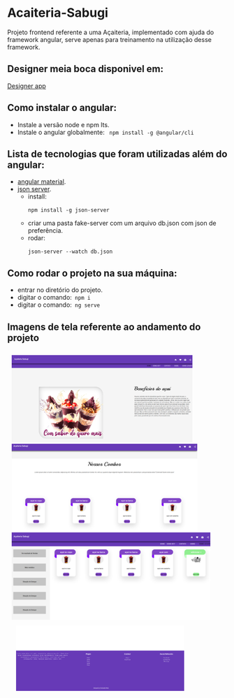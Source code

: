 # Acaiteria-Sabugi
Projeto frontend referente a uma Açaiteria, implementado com ajuda do framework angular, serve apenas para treinamento na utilização desse framework.  
## Designer meia boca disponivel em:
[Designer app](https://www.figma.com/file/mxTBMfXQJ3H8yAENVGy0rx/Acaiteria?node-id=0%3A1)  

## Como instalar o angular:  
-  Instale a versão node e npm lts.  
-  Instale o angular globalmente:  ```  npm install -g @angular/cli  ```  
 
## Lista de tecnologias que foram utilizadas além do angular:  
- [angular material](https://material.angular.io/).
- [json server](https://www.npmjs.com/package/json-server).
    -  install:
        ```  
        npm install -g json-server
        ```  
    -  criar uma pasta fake-server com um arquivo db.json com json de preferência.
    -  rodar:
        ```  
        json-server --watch db.json
        ```  

##  Como rodar o projeto na sua máquina:
-  entrar no diretório do projeto.  
-  digitar o comando:```  npm i  ```  
-  digitar o comando:```  ng serve ``` 

## Imagens de tela referente ao andamento do projeto  

<div style="float: left;margin:10px 10px;">  
    <img src="/img/telaini.png" style="widht:120px;height:200px;"/>
    <img src="img/sectionTwo.png" style="widht:120px;height:200px;"/>
    <img src="/img/logado-admin.png" style="widht:120px;height:200px;"/>
    <img src="/img/footer.png" style="widht:100px;height:150px; margin:10px 10px"/>
</div>

